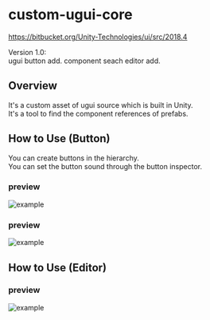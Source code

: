 # custom-ugui-core
https://bitbucket.org/Unity-Technologies/ui/src/2018.4

Version 1.0:</br>
ugui button add.
component seach editor add.

## Overview

It's a custom asset of ugui source which is built in Unity.</br>
It's a tool to find the component references of prefabs.

## How to Use (Button)
You can create buttons in the hierarchy.</br>
You can set the button sound through the button inspector.

### preview
![example](https://github.com/jaychun/custom-ugui-core/blob/master/readme/button-ex1.png)

### preview
![example](https://github.com/jaychun/custom-ugui-core/blob/master/readme/button-ex2.png)

## How to Use (Editor)

### preview
![example](https://github.com/jaychun/custom-ugui-core/blob/master/readme/editor-ex1.png)

